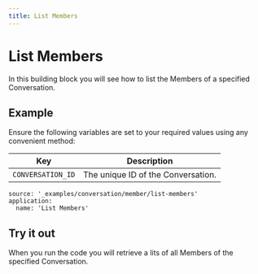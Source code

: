 ```yaml
---
title: List Members
---
```


# List Members

In this building block you will see how to list the Members of a specified Conversation.

## Example

Ensure the following variables are set to your required values using any convenient method:

Key | Description
-- | --
`CONVERSATION_ID` | The unique ID of the Conversation.

```building_blocks
source: '_examples/conversation/member/list-members'
application:
  name: 'List Members'
```

## Try it out

When you run the code you will retrieve a lits of all Members of the specified Conversation.
